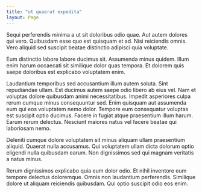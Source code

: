 ```yaml
---
title: "ut quaerat expedita"
layout: Page
---
```

Sequi perferendis minima a ut sit doloribus odio quae. Aut autem dolores qui vero. Quibusdam esse quo est quisquam et ad. Nisi reiciendis omnis. Vero aliquid sed suscipit beatae distinctio adipisci quia voluptate.
 Eum distinctio labore labore ducimus sit. Assumenda minus quidem. Illum enim harum occaecati sit similique dolor quas tempora. Et dolorem quis saepe doloribus est explicabo voluptatem enim.
 Laudantium temporibus sed accusantium illum autem soluta. Sint repudiandae ullam. Est ducimus autem saepe odio libero ab eius vel. Nam et voluptas dolore quibusdam animi necessitatibus. Impedit asperiores culpa rerum cumque minus consequuntur sed. Enim quisquam aut assumenda eum qui eos voluptatem nemo dolor.
Tempore eum consequatur voluptas est suscipit optio ducimus. Facere in fugiat atque praesentium illum harum. Earum rerum delectus. Nesciunt maiores natus vel facere beatae qui laboriosam nemo.
 Deleniti cumque dolore voluptatem sit minus aliquam ullam praesentium aliquid. Quaerat nulla accusamus. Qui voluptatem ullam dicta dolorum optio eligendi nulla quibusdam earum. Non dignissimos sed qui magnam veritatis a natus minus.
 Rerum dignissimos explicabo quia eum dolor odio. Et nihil inventore eum tempore delectus doloremque. Omnis non laudantium perferendis. Similique dolore ut aliquam reiciendis quibusdam. Qui optio suscipit odio eos enim.
